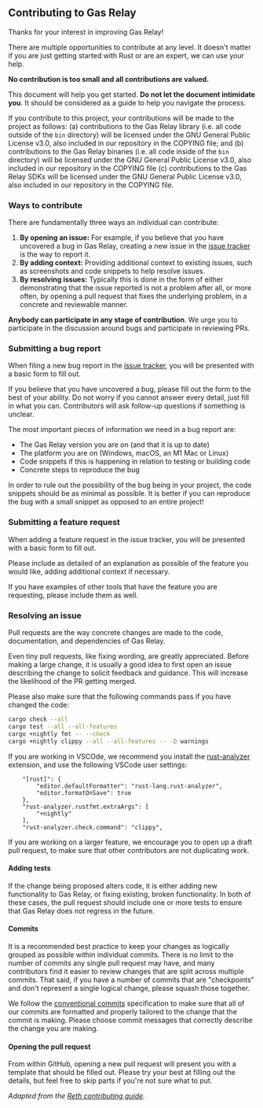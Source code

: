 ## Contributing to Gas Relay

Thanks for your interest in improving Gas Relay!

There are multiple opportunities to contribute at any level. It doesn't matter if you are just getting started with Rust or are an expert, we can use your help.

**No contribution is too small and all contributions are valued.**

This document will help you get started. **Do not let the document intimidate you**.
It should be considered as a guide to help you navigate the process.


If you contribute to this project, your contributions will be made to the project as follows: (a) contributions to the Gas Relay library (i.e. all code outside of the `bin` directory) will be licensed under the GNU General Public License v3.0, also included in our repository in the COPYING file; and (b) contributions to the Gas Relay binaries (i.e. all code inside of the `bin` directory) will be licensed under the GNU General Public License v3.0, also included in our repository in the COPYING file (c) contributions to the Gas Relay SDKs will be licensed under the GNU General Public License v3.0, also included in our repository in the COPYING file.

### Ways to contribute

There are fundamentally three ways an individual can contribute:

1. **By opening an issue:** For example, if you believe that you have uncovered a bug
   in Gas Relay, creating a new issue in the [issue tracker][gh-issues] is the way to report it.
2. **By adding context:** Providing additional context to existing issues,
   such as screenshots and code snippets to help resolve issues.
3. **By resolving issues:** Typically this is done in the form of either
   demonstrating that the issue reported is not a problem after all, or more often,
   by opening a pull request that fixes the underlying problem, in a concrete and
   reviewable manner.

**Anybody can participate in any stage of contribution**. We urge you to participate in the discussion around bugs and participate in reviewing PRs.

### Submitting a bug report

When filing a new bug report in the [issue tracker][gh-issues], you will be presented with a basic form to fill out.

If you believe that you have uncovered a bug, please fill out the form to the best of your ability. Do not worry if you cannot answer every detail, just fill in what you can. Contributors will ask follow-up questions if something is unclear.

The most important pieces of information we need in a bug report are:

-   The Gas Relay version you are on (and that it is up to date)
-   The platform you are on (Windows, macOS, an M1 Mac or Linux)
-   Code snippets if this is happening in relation to testing or building code
-   Concrete steps to reproduce the bug

In order to rule out the possibility of the bug being in your project, the code snippets should be as minimal as possible. It is better if you can reproduce the bug with a small snippet as opposed to an entire project!

### Submitting a feature request

When adding a feature request in the issue tracker, you will be presented with a basic form to fill out.

Please include as detailed of an explanation as possible of the feature you would like, adding additional context if necessary.

If you have examples of other tools that have the feature you are requesting, please include them as well.

### Resolving an issue

Pull requests are the way concrete changes are made to the code, documentation, and dependencies of Gas Relay.

Even tiny pull requests, like fixing wording, are greatly appreciated. Before making a large change, it is usually a good idea to first open an issue describing the change to solicit feedback and guidance. This will increase the likelihood of the PR getting merged.

Please also make sure that the following commands pass if you have changed the code:

```sh
cargo check --all
cargo test --all --all-features
cargo +nightly fmt -- --check
cargo +nightly clippy --all --all-features -- -D warnings
```

If you are working in VSCOde, we recommend you install the [rust-analyzer](https://marketplace.visualstudio.com/items?itemName=rust-lang.rust-analyzer) extension, and use the following VSCode user settings:
```
    "[rust]": {
        "editor.defaultFormatter": "rust-lang.rust-analyzer",
        "editor.formatOnSave": true
    },
    "rust-analyzer.rustfmt.extraArgs": [
        "+nightly"
    ],
    "rust-analyzer.check.command": "clippy",
```

If you are working on a larger feature, we encourage you to open up a draft pull request, to make sure that other contributors are not duplicating work.

#### Adding tests

If the change being proposed alters code, it is either adding new functionality to Gas Relay, or fixing existing, broken functionality.
In both of these cases, the pull request should include one or more tests to ensure that Gas Relay does not regress in the future.

#### Commits

It is a recommended best practice to keep your changes as logically grouped as possible within individual commits. There is no limit to the number of commits any single pull request may have, and many contributors find it easier to review changes that are split across multiple commits.
That said, if you have a number of commits that are "checkpoints" and don't represent a single logical change, please squash those together.

We follow the [conventional commits](https://www.conventionalcommits.org/en/v1.0.0/) specification to make sure that all of our commits are formatted and properly tailored to the change that the commit is making. Please choose commit messages that correctly describe the change you are making.

#### Opening the pull request

From within GitHub, opening a new pull request will present you with a template that should be filled out. Please try your best at filling out the details, but feel free to skip parts if you're not sure what to put.

*Adapted from the [Reth contributing guide](https://github.com/paradigmxyz/reth/blob/main/CONTRIBUTING.md).*

[gh-issues]: https://github.com/developeruche/gas-relay/issues/new/choose